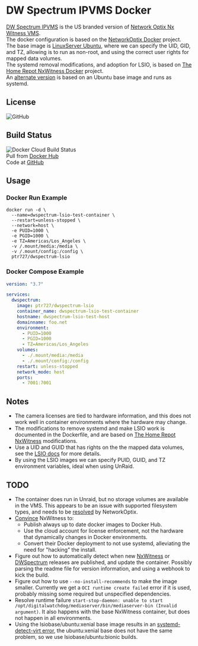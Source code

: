 # DW Spectrum IPVMS Docker

[DW Spectrum IPVMS](https://digital-watchdog.com/productdetail/DW-Spectrum-IPVMS/) is the US branded version of [Network Optix Nx Witness VMS](https://www.networkoptix.com/nx-witness/).  
The docker configuration is based on the [NetworkOptix Docker](https://bitbucket.org/networkoptix/nx_open_integrations/src/default/docker/) project.  
The base image is [LinuxServer Ubuntu](https://hub.docker.com/r/lsiobase/ubuntu), where we can specify the UID, GID, and TZ, allowing is to run as non-root, and using the correct user rights for mapped data volumes.  
The systemd removal modifications, and adoption for LSIO, is based on [The Home Repot NxWitness Docker](https://github.com/thehomerepot/nxwitness) project.  
An [alternate version](https://github.com/ptr727/DWSpectrum) is based on an Ubuntu base image and runs as systemd.

## License

![GitHub](https://img.shields.io/github/license/ptr727/DWSpectrum-LSIO)  

## Build Status

![Docker Cloud Build Status](https://img.shields.io/docker/cloud/build/ptr727/dwspectrum-lsio?logo=docker)  
Pull from [Docker Hub](https://hub.docker.com/r/ptr727/dwspectrum-lsio)  
Code at [GitHub](https://github.com/ptr727/DWSpectrum)

## Usage

### Docker Run Example

```shell
docker run -d \
  --name=dwspectrum-lsio-test-container \
  --restart=unless-stopped \
  --network=host \
  -e PUID=1000 \
  -e PGID=1000 \
  -e TZ=Americas/Los_Angeles \
  -v /.mount/media:/media \
  -v /.mount/config:/config \
  ptr727/dwspectrum-lsio
```

### Docker Compose Example

```yaml
version: "3.7"

services:
  dwspectrum:
    image: ptr727/dwspectrum-lsio
    container_name: dwspectrum-lsio-test-container
    hostname: dwspectrum-lsio-test-host
    domainname: foo.net
    environment:
      - PUID=1000
      - PGID=1000
      - TZ=Americas/Los_Angeles
    volumes:
      - ./.mount/media:/media
      - ./.mount/config:/config
    restart: unless-stopped
    network_mode: host
    ports:
      - 7001:7001
```

## Notes

- The camera licenses are tied to hardware information, and this does not work well in container environments where the hardware may change.  
- The modifications to remove systemd and make LSIO work is documented in the Dockerfile, and are based on [The Home Repot NxWitness](https://github.com/thehomerepot/nxwitness) modifications.
- Use a UID and GUID that has rights on the the mapped data volumes, see the [LSIO docs](https://docs.linuxserver.io/general/understanding-puid-and-pgid) for more details.  
- By using the LSIO images we can specify PUID, GUID, and TZ environment variables, ideal when using UnRaid.

## TODO

- The container does run in Unraid, but no storage volumes are available in the VMS. This appears to be an issue with supported filesystem types, and needs to be [resolved](https://support.networkoptix.com/hc/en-us/requests/19037) by NetworkOptix.
- [Convince](https://support.networkoptix.com/hc/en-us/articles/360037973573-How-to-run-Nx-Server-in-Docker) NxWitness to:
  - Publish always up to date docker images to Docker Hub.
  - Use the cloud account for license enforcement, not the hardware that dynamically changes in Docker environments.
  - Convert their Docker deployment to not use systemd, alleviating the need for "hacking" the install.
- Figure out how to automatically detect when new [NxWitness](https://nxvms.com/download/linux) or [DWSpectrum](https://dwspectrum.digital-watchdog.com/download/linux) releases are published, and update the container. Possibly parsing the readme file for version information, and using a webhook to kick the build.
- Figure out how to use `--no-install-recommends` to make the image smaller. Currently we get a `OCI runtime create failed` error if it is used, probably missing some required but unspecified dependencies.
- Resolve runtime failure `start-stop-daemon: unable to start /opt/digitalwatchdog/mediaserver/bin/mediaserver-bin (Invalid argument)`. It also happens with the base NxWitness container, but does not happen in all environments.
- Using the lsiobase/ubuntu:xenial base image results in an [systemd-detect-virt error](https://github.com/systemd/systemd/issues/8111), the ubuntu:xenial base does not have the same problem, so we use lsiobase/ubuntu:bionic builds.
